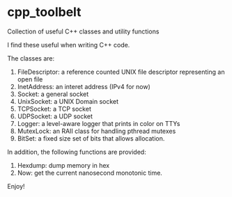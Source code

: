 # cpp_toolbelt
Collection of useful C++ classes and utility functions

I find these useful when writing C++ code.

The classes are:

1. FileDescriptor: a reference counted UNIX file descriptor representing an open file
2. InetAddress: an interet address (IPv4 for now)
3. Socket: a general socket
4. UnixSocket: a UNIX Domain socket
5. TCPSocket: a TCP socket
6. UDPSocket: a UDP socket
7. Logger: a level-aware logger that prints in color on TTYs
8. MutexLock: an RAII class for handling pthread mutexes
9. BitSet: a fixed size set of bits that allows allocation.

In addition, the following functions are provided:

1. Hexdump: dump memory in hex
2. Now: get the current nanosecond monotonic time.

Enjoy!

  
